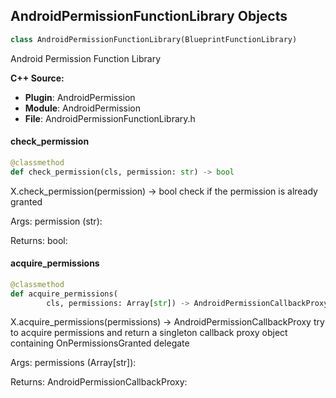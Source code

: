 ## AndroidPermissionFunctionLibrary Objects

```python
class AndroidPermissionFunctionLibrary(BlueprintFunctionLibrary)
```

Android Permission Function Library

**C++ Source:**

- **Plugin**: AndroidPermission
- **Module**: AndroidPermission
- **File**: AndroidPermissionFunctionLibrary.h

<a id="unreal.AndroidPermissionFunctionLibrary.check_permission"></a>

#### check_permission

```python
@classmethod
def check_permission(cls, permission: str) -> bool
```

X.check_permission(permission) -> bool
check if the permission is already granted

Args:
    permission (str): 

Returns:
    bool:

<a id="unreal.AndroidPermissionFunctionLibrary.acquire_permissions"></a>

#### acquire_permissions

```python
@classmethod
def acquire_permissions(
        cls, permissions: Array[str]) -> AndroidPermissionCallbackProxy
```

X.acquire_permissions(permissions) -> AndroidPermissionCallbackProxy
try to acquire permissions and return a singleton callback proxy object containing OnPermissionsGranted delegate

Args:
    permissions (Array[str]): 

Returns:
    AndroidPermissionCallbackProxy:

<a id="unreal.ArchVisCharacter"></a>